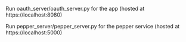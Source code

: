 Run oauth_server/oauth_server.py for the app (hosted at https://localhost:8080)

Run pepper_server/pepper_server.py for the pepper service (hosted at https://localhost:5000)